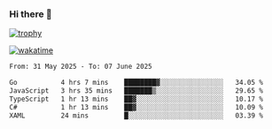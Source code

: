 ### Hi there 👋

[![trophy](https://github-profile-trophy.vercel.app/?username=cxnky&theme=dracula)](https://github.com/ryo-ma/github-profile-trophy)

[![wakatime](https://wakatime.com/badge/user/1c39c599-5497-41b9-a5be-2c4676e7fd23.svg)](https://wakatime.com/@1c39c599-5497-41b9-a5be-2c4676e7fd23)
<!--START_SECTION:waka-->

```txt
From: 31 May 2025 - To: 07 June 2025

Go           4 hrs 7 mins    ████████▓░░░░░░░░░░░░░░░░   34.05 %
JavaScript   3 hrs 35 mins   ███████▒░░░░░░░░░░░░░░░░░   29.65 %
TypeScript   1 hr 13 mins    ██▓░░░░░░░░░░░░░░░░░░░░░░   10.17 %
C#           1 hr 13 mins    ██▓░░░░░░░░░░░░░░░░░░░░░░   10.09 %
XAML         24 mins         █░░░░░░░░░░░░░░░░░░░░░░░░   03.39 %
```

<!--END_SECTION:waka-->
